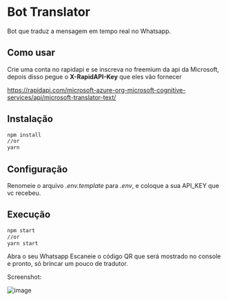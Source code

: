 # Bot Translator

Bot que traduz a mensagem em tempo real no Whatsapp.

## Como usar

Crie uma conta no rapidapi e se inscreva no freemium da api da Microsoft, depois disso pegue o **X-RapidAPI-Key** que eles vão fornecer

https://rapidapi.com/microsoft-azure-org-microsoft-cognitive-services/api/microsoft-translator-text/

## Instalação

```bash
npm install
//or
yarn
```

## Configuração
Renomeie o arquivo *.env.template* para *.env*, e coloque a sua API_KEY que vc recebeu.

## Execução

```bash
npm start
//or
yarn start
```

Abra o seu Whatsapp Escaneie o código QR que será mostrado no console e pronto, só brincar um pouco de tradutor.

Screenshot:

![image](https://user-images.githubusercontent.com/40338524/187508728-8d433200-8880-4f07-94cf-10e115e6a832.png)
